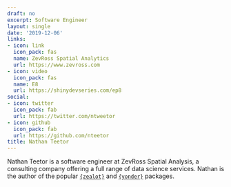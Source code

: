 ```yaml
---
draft: no
excerpt: Software Engineer
layout: single
date: '2019-12-06'
links:
- icon: link
  icon_pack: fas
  name: ZevRoss Spatial Analytics
  url: https://www.zevross.com
- icon: video
  icon_pack: fas
  name: E8
  url: https://shinydevseries.com/ep8
social:
- icon: twitter
  icon_pack: fab
  url: https://twitter.com/ntweetor
- icon: github
  icon_pack: fab
  url: https://github.com/nteetor
title: Nathan Teetor
---
```


Nathan Teetor is a software engineer at ZevRoss Spatial Analysis, a consulting company offering a full range of data science services.  Nathan is the author of the popular [`{zealot}`](https://github.com/r-lib/zeallot) and [`{yonder}`](https://nteetor.github.io/yonder/) packages.
